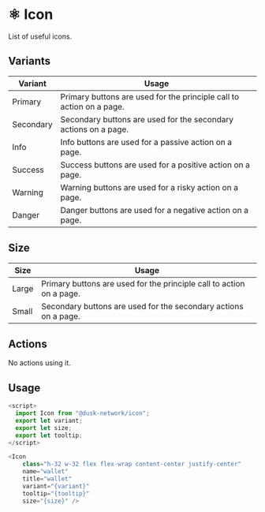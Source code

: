 # ⚛️ Icon

List of useful icons.

## Variants

| Variant   | Usage                                                                |
| --------- | -------------------------------------------------------------------- |
| Primary   | Primary buttons are used for the principle call to action on a page. |
| Secondary | Secondary buttons are used for the secondary actions on a page.      |
| Info      | Info buttons are used for a passive action on a page.                |
| Success   | Success buttons are used for a positive action on a page.            |
| Warning   | Warning buttons are used for a risky action on a page.               |
| Danger    | Danger buttons are used for a negative action on a page.             |

## Size

| Size  | Usage                                                                |
| ----- | -------------------------------------------------------------------- |
| Large | Primary buttons are used for the principle call to action on a page. |
| Small | Secondary buttons are used for the secondary actions on a page.      |

## Actions

No actions using it.

## Usage

```js
<script>
  import Icon from "@dusk-network/icon";
  export let variant;
  export let size;
  export let tooltip;
</script>

<Icon
    class="h-32 w-32 flex flex-wrap content-center justify-center"
    name="wallet"
    title="wallet"
    variant="{variant}"
    tooltip="{tooltip}"
    size="{size}" />
```